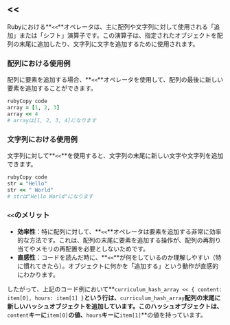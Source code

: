 ## <<

Rubyにおける**`<<`**オペレータは、主に配列や文字列に対して使用される「追加」または「シフト」演算子です。この演算子は、指定されたオブジェクトを配列の末尾に追加したり、文字列に文字を追加するために使用されます。

### **配列における使用例**

配列に要素を追加する場合、**`<<`**オペレータを使用して、配列の最後に新しい要素を追加することができます。

```ruby
rubyCopy code
array = [1, 2, 3]
array << 4
# arrayは[1, 2, 3, 4]になります

```

### **文字列における使用例**

文字列に対して**`<<`**を使用すると、文字列の末尾に新しい文字や文字列を追加できます。

```ruby
rubyCopy code
str = "Hello"
str << " World"
# strは"Hello World"になります

```

### **`<<`のメリット**

- **効率性**：特に配列に対して、**`<<`**オペレータは要素を追加する非常に効率的な方法です。これは、配列の末尾に要素を追加する操作が、配列の再割り当てやメモリの再配置を必要としないためです。
- **直感性**：コードを読んだ時に、**`<<`**が何をしているのか理解しやすい（特に慣れてきたら）。オブジェクトに何かを「追加する」という動作が直感的にわかります。

したがって、上記のコード例において**`curriculum_hash_array << { content: item[0], hours: item[1] }`**という行は、**`curriculum_hash_array`**配列の末尾に新しいハッシュオブジェクトを追加しています。このハッシュオブジェクトは、**`content`**キーに**`item[0]`**の値、**`hours`**キーに**`item[1]`**の値を持っています。